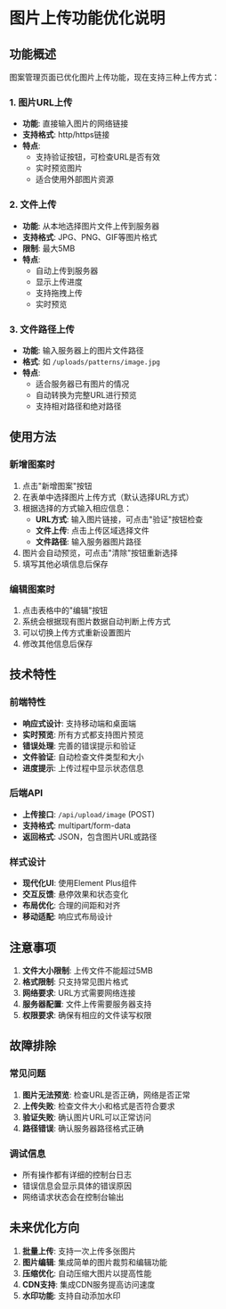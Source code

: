 # 图片上传功能优化说明

## 功能概述

图案管理页面已优化图片上传功能，现在支持三种上传方式：

### 1. 图片URL上传
- **功能**: 直接输入图片的网络链接
- **支持格式**: http/https链接
- **特点**: 
  - 支持验证按钮，可检查URL是否有效
  - 实时预览图片
  - 适合使用外部图片资源

### 2. 文件上传
- **功能**: 从本地选择图片文件上传到服务器
- **支持格式**: JPG、PNG、GIF等图片格式
- **限制**: 最大5MB
- **特点**:
  - 自动上传到服务器
  - 显示上传进度
  - 支持拖拽上传
  - 实时预览

### 3. 文件路径上传
- **功能**: 输入服务器上的图片文件路径
- **格式**: 如 `/uploads/patterns/image.jpg`
- **特点**:
  - 适合服务器已有图片的情况
  - 自动转换为完整URL进行预览
  - 支持相对路径和绝对路径

## 使用方法

### 新增图案时
1. 点击"新增图案"按钮
2. 在表单中选择图片上传方式（默认选择URL方式）
3. 根据选择的方式输入相应信息：
   - **URL方式**: 输入图片链接，可点击"验证"按钮检查
   - **文件上传**: 点击上传区域选择文件
   - **文件路径**: 输入服务器图片路径
4. 图片会自动预览，可点击"清除"按钮重新选择
5. 填写其他必填信息后保存

### 编辑图案时
1. 点击表格中的"编辑"按钮
2. 系统会根据现有图片数据自动判断上传方式
3. 可以切换上传方式重新设置图片
4. 修改其他信息后保存

## 技术特性

### 前端特性
- **响应式设计**: 支持移动端和桌面端
- **实时预览**: 所有方式都支持图片预览
- **错误处理**: 完善的错误提示和验证
- **文件验证**: 自动检查文件类型和大小
- **进度提示**: 上传过程中显示状态信息

### 后端API
- **上传接口**: `/api/upload/image` (POST)
- **支持格式**: multipart/form-data
- **返回格式**: JSON，包含图片URL或路径

### 样式设计
- **现代化UI**: 使用Element Plus组件
- **交互反馈**: 悬停效果和状态变化
- **布局优化**: 合理的间距和对齐
- **移动适配**: 响应式布局设计

## 注意事项

1. **文件大小限制**: 上传文件不能超过5MB
2. **格式限制**: 只支持常见图片格式
3. **网络要求**: URL方式需要网络连接
4. **服务器配置**: 文件上传需要服务器支持
5. **权限要求**: 确保有相应的文件读写权限

## 故障排除

### 常见问题
1. **图片无法预览**: 检查URL是否正确，网络是否正常
2. **上传失败**: 检查文件大小和格式是否符合要求
3. **验证失败**: 确认图片URL可以正常访问
4. **路径错误**: 确认服务器路径格式正确

### 调试信息
- 所有操作都有详细的控制台日志
- 错误信息会显示具体的错误原因
- 网络请求状态会在控制台输出

## 未来优化方向

1. **批量上传**: 支持一次上传多张图片
2. **图片编辑**: 集成简单的图片裁剪和编辑功能
3. **压缩优化**: 自动压缩大图片以提高性能
4. **CDN支持**: 集成CDN服务提高访问速度
5. **水印功能**: 支持自动添加水印 